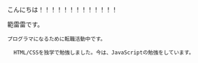 こんにちは！！！！！！！！！！！！！

  範雷雷です。

    プログラマになるために転職活動中です。
    
      HTML/CSSを独学で勉強しました。今は、JavaScriptの勉強をしています。
